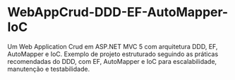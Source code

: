 # WebAppCrud-DDD-EF-AutoMapper-IoC
Um Web Application Crud em ASP.NET MVC 5 com arquitetura DDD, EF, AutoMapper e IoC. Exemplo de projeto estruturado seguindo as práticas recomendadas do DDD, com EF, AutoMapper e IoC para escalabilidade, manutenção e testabilidade.
